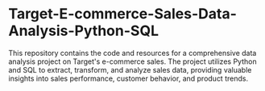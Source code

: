 # Target-E-commerce-Sales-Data-Analysis-Python-SQL
This repository contains the code and resources for a comprehensive data analysis project on Target's e-commerce sales. The project utilizes Python and SQL to extract, transform, and analyze sales data, providing valuable insights into sales performance, customer behavior, and product trends.
